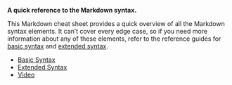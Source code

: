 **A quick reference to the Markdown syntax.**

This Markdown cheat sheet provides a quick overview of all the Markdown syntax elements. It can’t cover every edge case, so if you need more information about any of these elements, refer to the reference guides for [basic syntax](https://www.markdownguide.org/basic-syntax) and [extended syntax](https://www.markdownguide.org/extended-syntax).

- [Basic Syntax](Basic%20Syntax.md)
- [Extended Syntax](Extended%20Syntax.md)
- [Video](Video.md)
